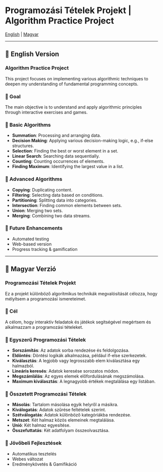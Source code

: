 # Programozási Tételek Projekt | Algorithm Practice Project

[English](#english) | [Magyar](#magyar)

---

## 📌 English Version <a name="english"></a>

### Algorithm Practice Project  

This project focuses on implementing various algorithmic techniques to deepen my understanding of fundamental programming concepts.  

### 📌 Goal  
The main objective is to understand and apply algorithmic principles through interactive exercises and games.  

### 🔹 Basic Algorithms
- **Summation**: Processing and arranging data.  
- **Decision Making**: Applying various decision-making logic, e.g., if-else structures.  
- **Selection**: Finding the best or worst element in a set.  
- **Linear Search**: Searching data sequentially.  
- **Counting**: Counting occurrences of elements.  
- **Finding Maximum**: Identifying the largest value in a list.  

### 🔹 Advanced Algorithms
- **Copying**: Duplicating content.  
- **Filtering**: Selecting data based on conditions.  
- **Partitioning**: Splitting data into categories.  
- **Intersection**: Finding common elements between sets.  
- **Union**: Merging two sets.  
- **Merging**: Combining two data streams.  

### 🚀 Future Enhancements
- Automated testing  
- Web-based version  
- Progress tracking & gamification  

---

## 📌 Magyar Verzió <a name="magyar"></a>

### Programozási Tételek Projekt  

Ez a projekt különböző algoritmikus technikák megvalósítását célozza, hogy mélyítsem a programozási ismereteimet.  

### 📌 Cél  
A célom, hogy interaktív feladatok és játékok segítségével megértsem és alkalmazzam a programozási tételeket.  

### 🔹 Egyszerű Programozási Tételek
- **Sorszámítás**: Az adatok sorba rendezése és feldolgozása.  
- **Eldöntés**: Döntési logikák alkalmazása, például if-else szerkezetek.  
- **Kiválasztás**: A legjobb vagy legrosszabb elem kiválasztása egy halmazból.  
- **Lineáris keresés**: Adatok keresése sorozatos módon.  
- **Megszámlálás**: Az egyes elemek előfordulásának megszámolása.  
- **Maximum kiválasztás**: A legnagyobb értékek megtalálása egy listában.  

### 🔹 Összetett Programozási Tételek
- **Másolás**: Tartalom másolása egyik helyről a másikra.  
- **Kiválogatás**: Adatok szűrése feltételek szerint.  
- **Szétválogatás**: Adatok különböző kategóriákba rendezése.  
- **Metszet**: Két halmaz közös elemeinek megtalálása.  
- **Unió**: Két halmaz egyesítése.  
- **Összefuttatás**: Két adatfolyam összeolvasztása.  

### 🚀 Jövőbeli Fejlesztések
- Automatikus tesztelés  
- Webes változat  
- Eredménykövetés & Gamifikáció  
